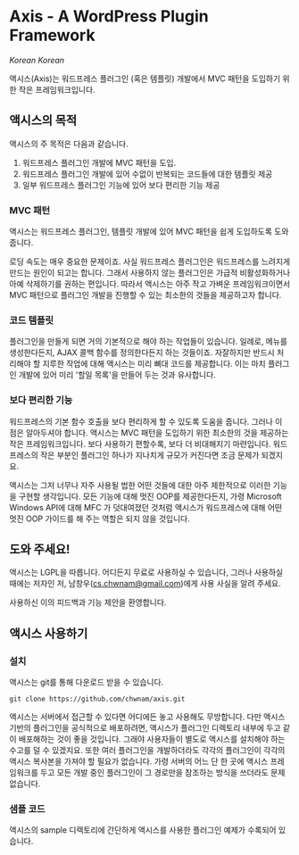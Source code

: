 # Axis - A WordPress Plugin Framework
*Korean Korean*

액시스(Axis)는 워드프레스 플러그인 (혹은 템플릿) 개발에서 MVC 패턴을 도입하기 위한 작은 프레임워크입니다.

## 액시스의 목적
액시스의 주 목적은 다음과 같습니다.

  1. 워드프레스 플러그인 개발에 MVC 패턴을 도입.
  1. 워드프레스 플러그인 개발에 있어 수없이 반복되는 코드들에 대한 템플릿 제공
  1. 일부 워드프레스 플러그인 기능에 있어 보다 편리한 기능 제공

### MVC 패턴
액시스는 워드프레스 플러그인, 템플릿 개발에 있어 MVC 패턴을 쉽게 도입하도록 도와줍니다.
 
로딩 속도는 매우 중요한 문제이죠. 사실 워드프레스 플러그인은 워드프레스를 느려지게 만드는 원인이 되고는 합니다.
그래서 사용하지 않는 플러그인은 가급적 비활성화하거나 아예 삭제하기를 권하는 편입니다.
따라서 액시스는 아주 작고 가벼운 프레임워크이면서 MVC 패턴으로 플러그인 개발을 진행할 수 있는 최소한의 것들을 제공하고자 합니다.

### 코드 템플릿
플러그인을 만들게 되면 거의 기본적으로 해야 하는 작업들이 있습니다. 일례로, 메뉴를 생성한다든지, AJAX 콜백 함수를 정의한다든지 하는
것들이죠. 자잘하지만 반드시 처리해야 할 지루한 작업에 대해 액시스는 미리 뼈대 코드를 제공합니다.
이는 마치 플러그인 개발에 있어 미리 '할일 목록'을 만들어 두는 것과 유사합니다. 

### 보다 편리한 기능
워드프레스의 기본 함수 호출을 보다 편리하게 할 수 있도록 도움을 줍니다.
그러나 이 점은 알아두셔야 합니다. 액시스는 MVC 패턴을 도입하기 위한 최소한의 것을 제공하는 작은 프레임워크입니다. 
보다 사용하기 편할수록, 보다 더 비대해지기 마련입니다. 워드프레스의 작은 부분인 플러그인 하나가 지나치게 규모가 커진다면 
조금 문제가 되겠지요.

액시스는 그저 너무나 자주 사용될 법한 어떤 것들에 대한 아주 제한적으로 이러한 기능을 구현할 생각입니다.
모든 기능에 대해 멋진 OOP를 제공한다든지, 가령 Microsoft Windows API에 대해 MFC 가 덧대여졌던 것처럼
액시스가 워드프레스에 대해 어떤 멋진 OOP 가이드를 해 주는 역할은 되지 않을 것입니다.

## 도와 주세요!
액시스는 LGPL을 따릅니다. 어디든지 무료로 사용하실 수 있습니다, 그러나 사용하실 때에는 저자인 저, 남창우(cs.chwnam@gmail.com)에게
사용 사실을 알려 주세요.

사용하신 이의 피드백과 기능 제안을 환영합니다.

## 액시스 사용하기

### 설치
액시스는 git를 통해 다운로드 받을 수 있습니다.

``git clone https://github.com/chwnam/axis.git``

액시스는 서버에서 접근할 수 있다면 어디에든 놓고 사용해도 무방합니다. 다만 액시스 기반의 플러그인을 공식적으로 배포하려면,
액시스가 플러그인 디렉토리 내부에 두고 같이 배포해하는 것이 좋을 것입니다. 그래야 사용자들이 별도로 액시스를 설치해야 하는 수고를 덜 수 있겠지요.
또한 여러 플러그인을 개발하더라도 각각의 플러그인이 각각의 액시스 복사본을 가져야 할 필요가 없습니다. 가령 서버의 어느 단 한 곳에
액시스 프레임워크를 두고 모든 개발 중인 플러그인이 그 경로만을 참조하는 방식을 쓰더라도 문제 없습니다.

### 샘플 코드
액시스의 sample 디렉토리에 간단하게 액시스를 사용한 플러그인 예제가 수록되어 있습니다.
